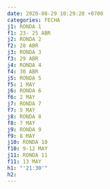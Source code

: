 ```yaml
---
date: 2020-08-29 10:29:20 +0700
categories: FECHA
j1: RONDA 1
f1: 23- 25 ABR
j2: RONDA 2
f2: 28 ABR
j3: RONDA 3
f3: 29 ABR
j4: RONDA 4
f4: 30 ABR
j5: RONDA 5
f5: 1 MAY
j6: RONDA 6
f6: 2 MAY
j7: RONDA 7
f7: 5 MAY
j8: RONDA 8
f8: 7 MAY
j9: RONDA 9
f9: 8 MAY
j10: RONDA 10
f10: 9-12 MAY
j11: RONDA 11
f11: 13 MAY
h1: "'21:30'"
h2:
---
```

